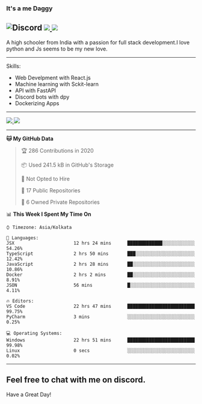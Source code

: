 
### It's a me Daggy

![Discord](https://img.shields.io/discord/491175207122370581?color=black&label=Discord&logo=discord) ![](https://img.shields.io/endpoint?url=https://dev.discordprofiles.me/api/badge/vscode/491174779278065689)<a href="https://github.com/Daggy1234">
  <img src="https://komarev.com/ghpvc/?username=Daggy1234&style=flat-square" />
</a>
 ----

A high schooler from India with a passion for full stack development.I love python and Js seems to be my new love. 

-----

Skills:

- Web Develpment with React.js
- Machine learning with Sckit-learn
- API with FastAPI
- Discord bots with dpy
- Dockerizing Apps

-----
<a href="https://github.com/Daggy1234">
  <img src="https://github-readme-stats.vercel.app/api?username=Daggy1234&show_icons=true&hide_border=true" />
</a><a href="https://github.com/Daggy1234">
  <img src="https://github-readme-stats.vercel.app/api/top-langs/?username=Daggy1234&layout=compact" />
</a>

---

<!--START_SECTION:waka-->
**🐱 My GitHub Data** 

> 🏆 286 Contributions in 2020
 > 
> 📦 Used 241.5 kB in GitHub's Storage 
 > 
> 🚫 Not Opted to Hire
 > 
> 📜 17 Public Repositories 
 > 
> 🔑 6 Owned Private Repositories 

📊 **This Week I Spent My Time On** 

```text
⌚︎ Timezone: Asia/Kolkata

💬 Languages: 
JSX                      12 hrs 24 mins      █████████████░░░░░░░░░░░░   54.26% 
TypeScript               2 hrs 50 mins       ███░░░░░░░░░░░░░░░░░░░░░░   12.42% 
JavaScript               2 hrs 28 mins       ██░░░░░░░░░░░░░░░░░░░░░░░   10.86% 
Docker                   2 hrs 2 mins        ██░░░░░░░░░░░░░░░░░░░░░░░   8.91% 
JSON                     56 mins             █░░░░░░░░░░░░░░░░░░░░░░░░   4.11%

🔥 Editors: 
VS Code                  22 hrs 47 mins      █████████████████████████   99.75% 
PyCharm                  3 mins              ░░░░░░░░░░░░░░░░░░░░░░░░░   0.25%

💻 Operating Systems: 
Windows                  22 hrs 51 mins      █████████████████████████   99.98% 
Linux                    0 secs              ░░░░░░░░░░░░░░░░░░░░░░░░░   0.02%

```


<!--END_SECTION:waka-->

---

Feel free to chat with me on discord.
-----
Have a Great Day!
